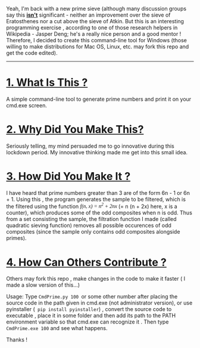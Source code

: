 Yeah, I'm back with a new prime sieve (although many discussion groups say this <u><b>isn't</b></u> significant - neither an improvement over the sieve of Eratosthenes nor a cut above the sieve of Atkin.
But this is an interesting programming exercise , according to one of those research helpers in Wikipedia - Jasper Deng; he's a really nice person and a good mentor ! Therefore, I decided to create this 
command-line tool for Windows (those willing to make distributions for Mac OS, Linux, etc. may fork this repo and get the code edited).
________
<u><h1>1. What Is This ?</h1></u>
A simple command-line tool to generate prime numbers and print it on your cmd.exe screen.

<u><h1>2. Why Did You Make This?</h1></u>
Seriously telling, my mind persuaded me to go innovative during this lockdown period. My innovative thinking made me get into this small idea.

<u><h1> 3. How Did You Make It ?</h1></u>
I have heard that prime numbers greater than 3 are of the form 6n - 1 or 6n + 1. Using this , the program generates the sample to be filtered, which is the filtered using the function 
<i><font face = "Lucida Calligraphy"> f(n, x) = n<sup>2</sup> + 2nx </font> </i> (= n (n + 2x) here, x is a counter), which produces some of the odd composites when n is odd. Thus
from a set consisting the sample, the filtration function I made (called quadratic sieving function) removes all possible occurences of odd composites (since the sample only contains
odd composites alongside primes).

<u><h1> 4. How Can Others Contribute ?</h1></u>
Others may fork this repo , make changes in the code to make it faster ( I made a slow version of this...)

Usage: Type ```CmdPrime.py 100 ```or some other number after placing the source code in the path given in cmd.exe (not administrator version), or use pyinstaller  (``` pip install pyinstaller```) , convert the source code to executable , place it in some folder and then add its path to the PATH environment variable so that cmd.exe can recognize it . Then type ```CmdPrime.exe 100``` and see what happens.

Thanks !
